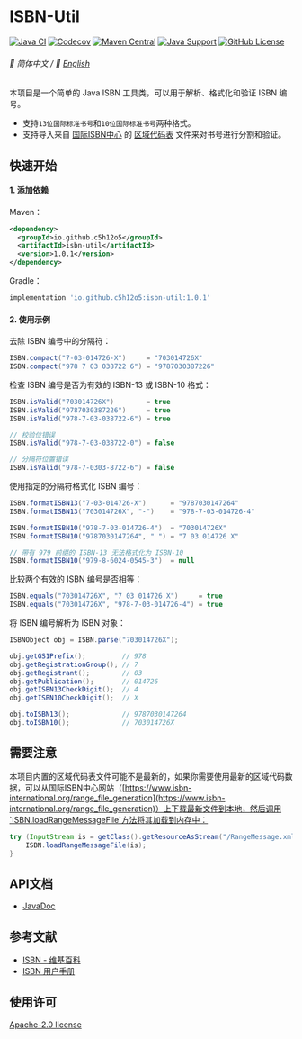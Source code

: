 # ISBN-Util

[![Java CI](https://img.shields.io/github/actions/workflow/status/c5h12o5/isbn-util/code-coverage.yml?logo=github)](https://github.com/c5h12o5/isbn-util/actions/workflows/code-coverage.yml)
[![Codecov](https://img.shields.io/codecov/c/github/c5h12o5/isbn-util?logo=codecov)](https://app.codecov.io/gh/c5h12o5/isbn-util)
[![Maven Central](https://img.shields.io/maven-central/v/io.github.c5h12o5/isbn-util?logo=apache-maven)](https://search.maven.org/artifact/io.github.c5h12o5/isbn-util)
[![Java Support](https://img.shields.io/badge/Java-8+-green?logo=oracle)](https://www.oracle.com/java/)
[![GitHub License](https://img.shields.io/github/license/c5h12o5/isbn-util?logo=apache&color=4D7A97)](LICENSE)

###### 📖 简体中文 / 📖 [English](README.en-US.md)

本项目是一个简单的 Java ISBN 工具类，可以用于解析、格式化和验证 ISBN 编号。

* 支持`13位国际标准书号`和`10位国际标准书号`两种格式。
* 支持导入来自 [国际ISBN中心](https://www.isbn-international.org) 的 [区域代码表](https://www.isbn-international.org/range_file_generation) 文件来对书号进行分割和验证。

## 快速开始

#### 1. 添加依赖

Maven：
```xml
<dependency>
  <groupId>io.github.c5h12o5</groupId>
  <artifactId>isbn-util</artifactId>
  <version>1.0.1</version>
</dependency>
```

Gradle：
```groovy
implementation 'io.github.c5h12o5:isbn-util:1.0.1'
```

#### 2. 使用示例

去除 ISBN 编号中的分隔符：
```java
ISBN.compact("7-03-014726-X")     = "703014726X"
ISBN.compact("978 7 03 038722 6") = "9787030387226"
```

检查 ISBN 编号是否为有效的 ISBN-13 或 ISBN-10 格式：
```java
ISBN.isValid("703014726X")        = true
ISBN.isValid("9787030387226")     = true
ISBN.isValid("978-7-03-038722-6") = true

// 校验位错误
ISBN.isValid("978-7-03-038722-0") = false

// 分隔符位置错误
ISBN.isValid("978-7-0303-8722-6") = false
```

使用指定的分隔符格式化 ISBN 编号：
```java
ISBN.formatISBN13("7-03-014726-X")      = "9787030147264"
ISBN.formatISBN13("703014726X", "-")    = "978-7-03-014726-4"

ISBN.formatISBN10("978-7-03-014726-4")  = "703014726X"
ISBN.formatISBN10("9787030147264", " ") = "7 03 014726 X"

// 带有 979 前缀的 ISBN-13 无法格式化为 ISBN-10
ISBN.formatISBN10("979-8-6024-0545-3")  = null
```

比较两个有效的 ISBN 编号是否相等：
```java
ISBN.equals("703014726X", "7 03 014726 X")     = true
ISBN.equals("703014726X", "978-7-03-014726-4") = true
```

将 ISBN 编号解析为 ISBN 对象：
```java
ISBNObject obj = ISBN.parse("703014726X");

obj.getGS1Prefix();         // 978
obj.getRegistrationGroup(); // 7
obj.getRegistrant();        // 03
obj.getPublication();       // 014726
obj.getISBN13CheckDigit();  // 4
obj.getISBN10CheckDigit();  // X

obj.toISBN13();             // 9787030147264 
obj.toISBN10();             // 703014726X
```

## 需要注意

本项目内置的区域代码表文件可能不是最新的，如果你需要使用最新的区域代码数据，可以从国际ISBN中心网站（[https://www.isbn-international.org/range_file_generation](https://www.isbn-international.org/range_file_generation)）上下载最新文件到本地，然后调用`ISBN.loadRangeMessageFile`方法将其加载到内存中：
```java
try (InputStream is = getClass().getResourceAsStream("/RangeMessage.xml")) {
    ISBN.loadRangeMessageFile(is);
}
```

## API文档

* [JavaDoc](https://javadoc.io/doc/io.github.c5h12o5/isbn-util/latest/index.html)

## 参考文献

* [ISBN - 维基百科](https://zh.wikipedia.org/zh-cn/%E5%9B%BD%E9%99%85%E6%A0%87%E5%87%86%E4%B9%A6%E5%8F%B7)
* [ISBN 用户手册](https://www.isbn-international.org/sites/default/files/ISBN%20users%27%20Manual%202017-simplified%20chinese%20%28Chinese%20translation%20of%20seventh%20edition%29.pdf)

## 使用许可

[Apache-2.0 license](LICENSE)
